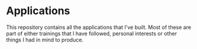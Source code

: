 # Applications
This repository contains all the applications that I've built. Most of these are part of either trainings that I have followed, personal interests or other things I had in mind to produce.
